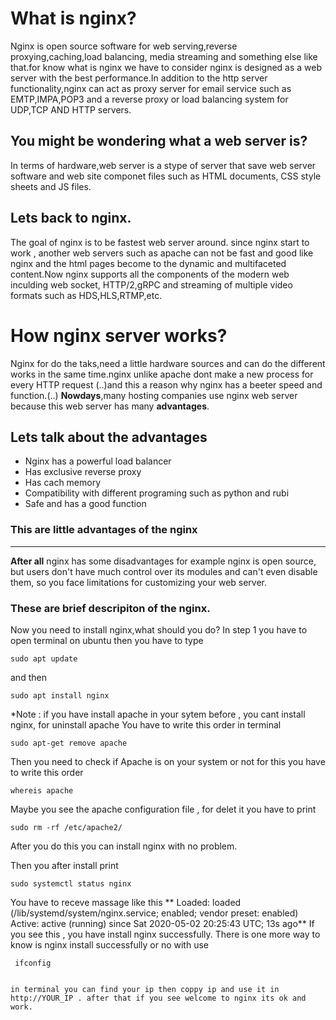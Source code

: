 
# What is nginx?
Nginx is open source software for 
web serving,reverse proxying,caching,load balancing, media streaming and something else like that.for know what is nginx we have to consider nginx is designed as a web server with the best performance.In addition to the http server functionality,nginx can act as proxy server for email service such as EMTP,IMPA,POP3 and a reverse proxy or load balancing system for UDP,TCP AND HTTP servers.
## You might be wondering what a web server is?
In terms of hardware,web server is a stype of server that save web server software and web site componet files such as HTML documents, CSS style sheets and JS files.


## Lets back to nginx.
The goal of nginx is to be fastest web server around. since nginx start to work , another web servers such as apache can not be fast and good like nginx and the html pages become to the dynamic and multifaceted content.Now nginx supports all the components of the modern web inculding web socket, HTTP/2,gRPC and streaming of multiple video formats such as HDS,HLS,RTMP,etc.

# How nginx server works?
Nginx for do the taks,need a little hardware sources and can do the different works in the same time.nginx unlike apache dont make a new process for every HTTP request (..)and this a reason why nginx has a beeter speed and function.(..)
**Nowdays**,many hosting companies use nginx web server because this web server has many **advantages**.
## Lets talk about the advantages
* Nginx has a powerful load balancer
* Has exclusive reverse proxy
* Has cach memory
* Compatibility with different programing such as python and rubi
* Safe and has a good function 
### This are little advantages of the nginx  
---
 **After all** nginx has some disadvantages for example nginx is open source, but users don't have much control over its modules and can't even disable them, so you face limitations for customizing your web server.
### These are brief descripiton of the nginx.

Now you need to install nginx,what should you do?
In step 1 you have to open terminal on ubuntu then you have to type
```
sudo apt update

``` 
and then
 ``` 
 sudo apt install nginx
 
 ```
*Note : if you have install apache in your sytem before , you cant install nginx, for uninstall apache 
You have to write this order in terminal
``` 
sudo apt-get remove apache

``` 
Then you need to check if Apache is on your system or not for this you have to write this order
``` 
whereis apache

``` 
Maybe you see the apache configuration file , for delet it you have to print 
``` 
sudo rm -rf /etc/apache2/
``` 
After you do this you can install nginx with no problem.

Then you after install print
``` 
sudo systemctl status nginx

``` 

 You have to receve massage like this **
     Loaded: loaded (/lib/systemd/system/nginx.service; enabled; vendor preset: enabled)
     Active: active (running) since Sat 2020-05-02 20:25:43 UTC; 13s ago**
 If you see this , you have install nginx successfully. There is one more way to know is nginx install successfully or no 
 with use 
 ``` 
  ifconfig
  
  ``` 
    in terminal you can find your ip then coppy ip and use it in  http://YOUR_IP . after that if you see welcome to nginx its ok and work.
 
